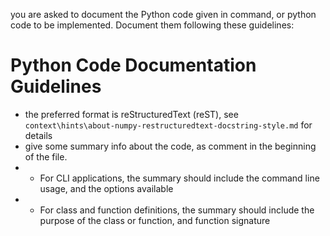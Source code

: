 you are asked to document the Python code given in command, or python code to be implemented. Document them following these guidelines:

# Python Code Documentation Guidelines

- the preferred format is reStructuredText (reST), see `context\hints\about-numpy-restructuredtext-docstring-style.md` for details
- give some summary info about the code, as comment in the beginning of the file. 
- - For CLI applications, the summary should include the command line usage, and the options available
- - For class and function definitions, the summary should include the purpose of the class or function, and function signature